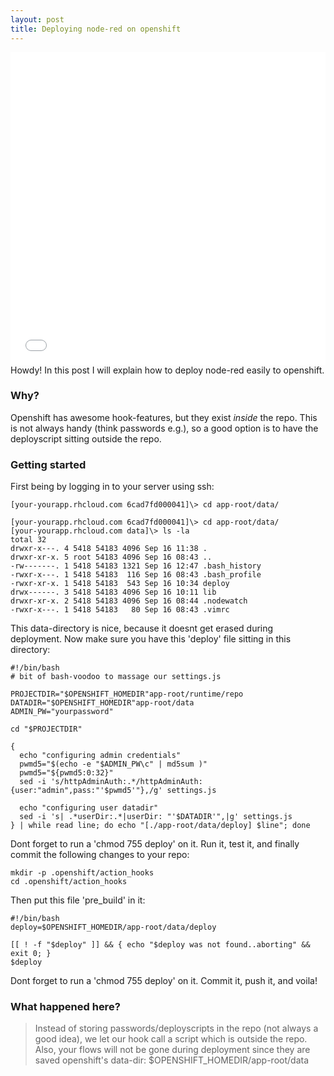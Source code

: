 ```yaml
---
layout: post
title: Deploying node-red on openshift
---
```


<iframe src="//player.vimeo.com/video/106518767" width="100%" height="500" frameborder="0" webkitallowfullscreen mozallowfullscreen allowfullscreen></iframe> 

<div class="message">
  Howdy! In this post I will explain how to deploy node-red easily to openshift.
</div>

### Why?

Openshift has awesome hook-features, but they exist *inside* the repo.
This is not always handy (think passwords e.g.), so a good option is to have
the deployscript sitting outside the repo.

### Getting started 

First being by logging in to your server using ssh:

    [your-yourapp.rhcloud.com 6cad7fd000041]\> cd app-root/data/

    [your-yourapp.rhcloud.com 6cad7fd000041]\> cd app-root/data/
    [your-yourapp.rhcloud.com data]\> ls -la
    total 32
    drwxr-x---. 4 5418 54183 4096 Sep 16 11:38 .
    drwxr-xr-x. 5 root 54183 4096 Sep 16 08:43 ..
    -rw-------. 1 5418 54183 1321 Sep 16 12:47 .bash_history
    -rwxr-x---. 1 5418 54183  116 Sep 16 08:43 .bash_profile
    -rwxr-xr-x. 1 5418 54183  543 Sep 16 10:34 deploy
    drwx------. 3 5418 54183 4096 Sep 16 10:11 lib
    drwxr-xr-x. 2 5418 54183 4096 Sep 16 08:44 .nodewatch
    -rwxr-x---. 1 5418 54183   80 Sep 16 08:43 .vimrc

This data-directory is nice, because it doesnt get erased during deployment.
Now make sure you have this 'deploy' file sitting in this directory:

    #!/bin/bash 
    # bit of bash-voodoo to massage our settings.js

    PROJECTDIR="$OPENSHIFT_HOMEDIR"app-root/runtime/repo
    DATADIR="$OPENSHIFT_HOMEDIR"app-root/data
    ADMIN_PW="yourpassword"

    cd "$PROJECTDIR"

    {
      echo "configuring admin credentials"
      pwmd5="$(echo -e "$ADMIN_PW\c" | md5sum )"
      pwmd5="${pwmd5:0:32}"
      sed -i 's/httpAdminAuth:.*/httpAdminAuth: {user:"admin",pass:"'$pwmd5'"},/g' settings.js

      echo "configuring user datadir"
      sed -i 's| .*userDir:.*|userDir: "'$DATADIR'",|g' settings.js
    } | while read line; do echo "[./app-root/data/deploy] $line"; done

Dont forget to run a 'chmod 755 deploy' on it.
Run it, test it, and finally commit the following changes to your repo:

    mkdir -p .openshift/action_hooks
    cd .openshift/action_hooks

Then put this file 'pre_build' in it:

    #!/bin/bash 
    deploy=$OPENSHIFT_HOMEDIR/app-root/data/deploy

    [[ ! -f "$deploy" ]] && { echo "$deploy was not found..aborting" && exit 0; }
    $deploy

Dont forget to run a 'chmod 755 deploy' on it.
Commit it, push it, and voila! 

### What happened here?

> Instead of storing passwords/deployscripts in the repo (not always a good idea), we let our hook call a script which is outside the repo.
> Also, your flows will not be gone during deployment since they are saved openshift's data-dir: $OPENSHIFT_HOMEDIR/app-root/data 

